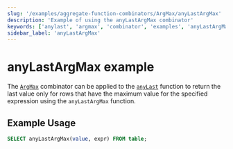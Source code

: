 ```yaml
---
slug: '/examples/aggregate-function-combinators/ArgMax/anyLastArgMax'
description: 'Example of using the anyLastArgMax combinator'
keywords: ['anylast', 'argmax', 'combinator', 'examples', 'anyLastArgMax']
sidebar_label: 'anyLastArgMax'
---
```


# anyLastArgMax example

The [`ArgMax`](/sql-reference/aggregate-functions/combinators#-argmax) combinator can be applied to the [`anyLast`](/sql-reference/aggregate-functions/reference/anylast) function to return the last value only for rows that have the maximum value for the specified expression using the `anyLastArgMax` function.

## Example Usage

```sql
SELECT anyLastArgMax(value, expr) FROM table;
``` 